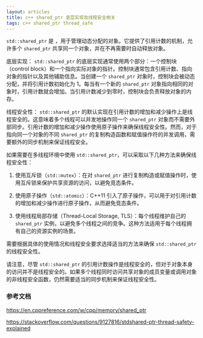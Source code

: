 ```yaml
---
layout: articles
title: c++ shared_ptr 底层实现及线程安全相关
tags: c++ shared_ptr thread_safe
---
```


`std::shared_ptr` 是 ，用于管理动态分配的对象。它提供了引用计数的机制，允许多个 `shared_ptr` 共享同一个对象，并在不再需要时自动释放对象。

底层实现：
`std::shared_ptr` 的底层实现通常使用两个部分：一个控制块（control block）和一个指向实际对象的指针。控制块通常包含引用计数、指向对象的指针以及其他辅助信息。当创建一个 `shared_ptr` 对象时，控制块会被动态分配，并将引用计数初始化为 1。每当有一个新的 `shared_ptr` 对象指向相同的对象时，引用计数就会增加。当引用计数减少到零时，控制块会负责释放对象的内存。

线程安全性：
`std::shared_ptr` 的默认实现在引用计数的增加和减少操作上是线程安全的。这意味着多个线程可以并发地操作同一个 `shared_ptr` 对象而不需要外部同步。引用计数的增加和减少操作使用原子操作来确保线程安全性。然而，对于指向同一个对象的不同 `shared_ptr` 的复制构造函数和赋值操作符的并发调用，需要额外的同步机制来保证线程安全。

如果需要在多线程环境中使用 `std::shared_ptr`，可以采取以下几种方法来确保线程安全性：

1. 使用互斥锁（`std::mutex`）：在对 `shared_ptr` 进行复制构造或赋值操作时，使用互斥锁来保护共享资源的访问，以避免竞态条件。

2. 使用原子操作（`std::atomic`）：C++11 引入了原子操作，可以用于对引用计数的增加和减少操作进行原子操作，从而避免竞态条件。

3. 使用线程局部存储（Thread-Local Storage, TLS）：每个线程维护自己的 `shared_ptr` 实例，以避免多个线程之间的竞争。这种方法适用于每个线程拥有自己的资源实例的场景。

需要根据具体的使用情况和线程安全要求选择适当的方法来确保 `std::shared_ptr` 的线程安全性。

请注意，尽管 `std::shared_ptr` 的引用计数操作是线程安全的，但对于对象本身的访问并不是线程安全的。如果多个线程同时访问共享对象的成员变量或调用对象的非线程安全函数，仍然需要适当的同步机制来保证线程安全性。


### 参考文档

https://en.cppreference.com/w/cpp/memory/shared_ptr

https://stackoverflow.com/questions/9127816/stdshared-ptr-thread-safety-explained